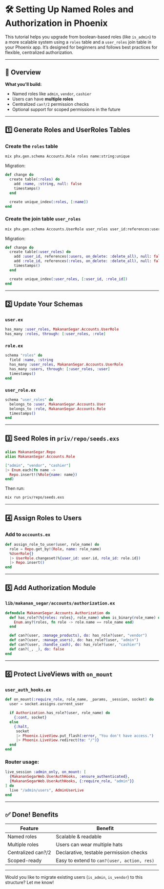 # 🛠️ Setting Up Named Roles and Authorization in Phoenix

This tutorial helps you upgrade from boolean-based roles (like `is_admin`) to a more scalable system using a `roles` table and a `user_roles` join table in your Phoenix app. It’s designed for beginners and follows best practices for flexible, centralized authorization.

---

## 🧠 Overview

**What you'll build:**

- Named roles like `admin`, `vendor`, `cashier`
- Users can have **multiple roles**
- Centralized `can?/2` permission checks
- Optional support for scoped permissions in the future

---

## 1️⃣ Generate Roles and UserRoles Tables

### Create the `roles` table

```sh
mix phx.gen.schema Accounts.Role roles name:string:unique
```

Migration:

```elixir
def change do
  create table(:roles) do
    add :name, :string, null: false
    timestamps()
  end

  create unique_index(:roles, [:name])
end
```

### Create the join table `user_roles`

```sh
mix phx.gen.schema Accounts.UserRole user_roles user_id:references:users role_id:references:roles
```

Migration:

```elixir
def change do
  create table(:user_roles) do
    add :user_id, references(:users, on_delete: :delete_all), null: false
    add :role_id, references(:roles, on_delete: :delete_all), null: false
    timestamps()
  end

  create unique_index(:user_roles, [:user_id, :role_id])
end
```

---

## 2️⃣ Update Your Schemas

### `user.ex`

```elixir
has_many :user_roles, MakananSegar.Accounts.UserRole
has_many :roles, through: [:user_roles, :role]
```

### `role.ex`

```elixir
schema "roles" do
  field :name, :string
  has_many :user_roles, MakananSegar.Accounts.UserRole
  has_many :users, through: [:user_roles, :user]
  timestamps()
end
```

### `user_role.ex`

```elixir
schema "user_roles" do
  belongs_to :user, MakananSegar.Accounts.User
  belongs_to :role, MakananSegar.Accounts.Role
  timestamps()
end
```

---

## 3️⃣ Seed Roles in `priv/repo/seeds.exs`

```elixir
alias MakananSegar.Repo
alias MakananSegar.Accounts.Role

["admin", "vendor", "cashier"]
|> Enum.each(fn name ->
  Repo.insert!(%Role{name: name})
end)
```

Then run:

```sh
mix run priv/repo/seeds.exs
```

---

## 4️⃣ Assign Roles to Users

### Add to `accounts.ex`

```elixir
def assign_role_to_user(user, role_name) do
  role = Repo.get_by!(Role, name: role_name)
  %UserRole{}
  |> UserRole.changeset(%{user_id: user.id, role_id: role.id})
  |> Repo.insert()
end
```

---

## 5️⃣ Add Authorization Module

### `lib/makanan_segar/accounts/authorization.ex`

```elixir
defmodule MakananSegar.Accounts.Authorization do
  def has_role?(%{roles: roles}, role_name) when is_binary(role_name) do
    Enum.any?(roles, fn role -> role.name == role_name end)
  end

  def can?(user, :manage_products), do: has_role?(user, "vendor")
  def can?(user, :manage_users), do: has_role?(user, "admin")
  def can?(user, :handle_cash), do: has_role?(user, "cashier")
  def can?(_, _), do: false
end
```

---

## 6️⃣ Protect LiveViews with `on_mount`

### `user_auth_hooks.ex`

```elixir
def on_mount(:require_role, role_name, _params, _session, socket) do
  user = socket.assigns.current_user

  if Authorization.has_role?(user, role_name) do
    {:cont, socket}
  else
    {:halt,
     socket
     |> Phoenix.LiveView.put_flash(:error, "You don't have access.")
     |> Phoenix.LiveView.redirect(to: "/")}
  end
end
```

### Router usage:

```elixir
live_session :admin_only, on_mount: [
  {MakananSegarWeb.UserAuthHooks, :ensure_authenticated},
  {MakananSegarWeb.UserAuthHooks, {:require_role, "admin"}}
] do
  live "/admin/users", AdminUserLive
end
```

---

## ✅ Done! Benefits

| Feature            | Benefit                                     |
| ------------------ | ------------------------------------------- |
| Named roles        | Scalable & readable                         |
| Multiple roles     | Users can wear multiple hats                |
| Centralized can?/2 | Declarative, testable permission checks     |
| Scoped-ready       | Easy to extend to `can?(user, action, res)` |

---

Would you like to migrate existing users (`is_admin`, `is_vendor`) to this structure? Let me know!

